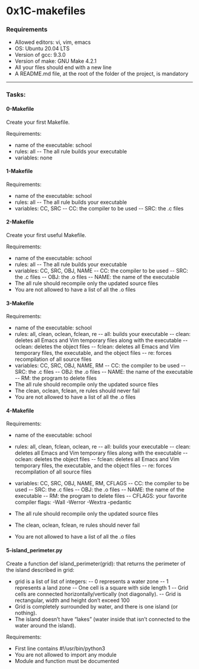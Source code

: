 # 0x1C-makefiles

### Requirements
- Allowed editors: vi, vim, emacs
- OS: Ubuntu 20.04 LTS
- Version of gcc: 9.3.0
- Version of make: GNU Make 4.2.1
- All your files should end with a new line
- A README.md file, at the root of the folder of the project, is mandatory

---

### Tasks:

#### 0-Makefile
Create your first Makefile.

Requirements:
- name of the executable: school
- rules: all
-- The all rule builds your executable
- variables: none

#### 1-Makefile
Requirements:
- name of the executable: school
- rules: all
-- The all rule builds your executable
- variables: CC, SRC
-- CC: the compiler to be used
-- SRC: the .c files

#### 2-Makefile
Create your first useful Makefile.

Requirements:
- name of the executable: school
- rules: all
-- The all rule builds your executable
- variables: CC, SRC, OBJ, NAME
-- CC: the compiler to be used
-- SRC: the .c files
-- OBJ: the .o files
-- NAME: the name of the executable
- The all rule should recompile only the updated source files
- You are not allowed to have a list of all the .o files

#### 3-Makefile
Requirements:
- name of the executable: school
- rules: all, clean, oclean, fclean, re
-- all: builds your executable
-- clean: deletes all Emacs and Vim temporary files along with the executable
-- oclean: deletes the object files
-- fclean: deletes all Emacs and Vim temporary files, the executable, and the object files
-- re: forces recompilation of all source files
- variables: CC, SRC, OBJ, NAME, RM
-- CC: the compiler to be used
-- SRC: the .c files
-- OBJ: the .o files
-- NAME: the name of the executable
-- RM: the program to delete files
- The all rule should recompile only the updated source files
- The clean, oclean, fclean, re rules should never fail
- You are not allowed to have a list of all the .o files

#### 4-Makefile
Requirements:
- name of the executable: school
- rules: all, clean, fclean, oclean, re
-- all: builds your executable
-- clean: deletes all Emacs and Vim temporary files along with the executable
-- oclean: deletes the object files
-- fclean: deletes all Emacs and Vim temporary files, the executable, and the object files
-- re: forces recompilation of all source files
- variables: CC, SRC, OBJ, NAME, RM, CFLAGS
-- CC: the compiler to be used
-- SRC: the .c files
-- OBJ: the .o files
-- NAME: the name of the executable
-- RM: the program to delete files
-- CFLAGS: your favorite compiler flags: -Wall -Werror -Wextra -pedantic
- The all rule should recompile only the updated source files
- The clean, oclean, fclean, re rules should never fail

- You are not allowed to have a list of all the .o files

#### 5-island_perimeter.py
Create a function def island_perimeter(grid): that returns the perimeter of the island described in grid:

- grid is a list of list of integers:
-- 0 represents a water zone
-- 1 represents a land zone
-- One cell is a square with side length 1
-- Grid cells are connected horizontally/vertically (not diagonally).
-- Grid is rectangular, width and height don’t exceed 100
- Grid is completely surrounded by water, and there is one island (or nothing).
- The island doesn’t have “lakes” (water inside that isn’t connected to the water around the island).

Requirements:
- First line contains #!/usr/bin/python3
- You are not allowed to import any module
- Module and function must be documented
